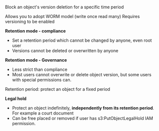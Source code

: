 Block an object's version deletion for a specific time period

Allows you to adopt WORM model (write once read many)
Requires versioning to be enabled

**Retention mode - compliance**
- Set a retention period which cannot be changed by anyone, even root user
- Versions cannot be deleted or overwritten by anyone

**Retention mode - Governance**
- Less strict than compliance
- Most users cannot overwrite or delete object version, but some users with special permissions can.

Retention period: protect an object for a fixed period

**Legal hold**
- Protect an object indefinitely, **independently from its retention period**. For example a court document
- Can be free placed or removed if user has s3:PutObjectLegalHold IAM permission.